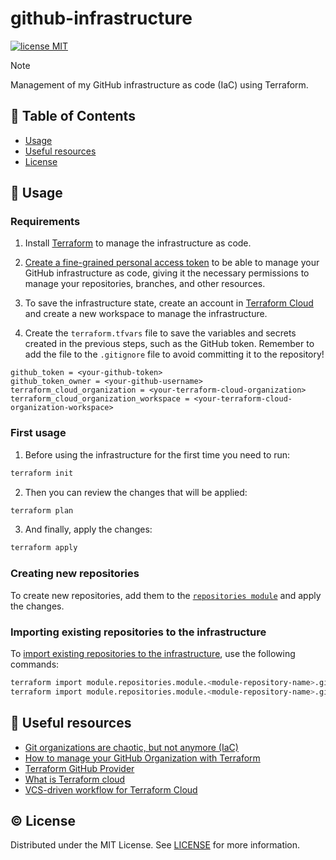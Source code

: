 # github-infrastructure <!-- omit in toc -->

[![license MIT](https://img.shields.io/github/license/inigomarquinez/github-infrastructure?style=flat-square&labelColor=292a44&color=663399)](./LICENSE)

> [!NOTE]
> Management of my GitHub infrastructure as code (IaC) using Terraform.

## 📖 Table of Contents <!-- omit in toc -->

- [Usage](#📄-usage)
- [Useful resources](#🔗-useful-resources)
- [License](#©️-license)

## 📄 Usage

### Requirements

1. Install [Terraform](https://developer.hashicorp.com/terraform/install) to manage the infrastructure as code.

2. [Create a fine-grained personal access token](https://docs.github.com/en/authentication/keeping-your-account-and-data-secure/managing-your-personal-access-tokens#creating-a-fine-grained-personal-access-token) to be able to manage your GitHub infrastructure as code, giving it the necessary permissions to manage your repositories, branches, and other resources.

3. To save the infrastructure state, create an account in [Terraform Cloud](https://app.terraform.io/app) and create a new workspace to manage the infrastructure. 

4. Create the `terraform.tfvars` file to save the variables and secrets created in the previous steps, such as the GitHub token. Remember to add the file to the `.gitignore` file to avoid committing it to the repository!

```hcl
github_token = <your-github-token>
github_token_owner = <your-github-username>
terraform_cloud_organization = <your-terraform-cloud-organization>
terraform_cloud_organization_workspace = <your-terraform-cloud-organization-workspace>
```

### First usage

1. Before using the infrastructure for the first time you need to run:

```bash
terraform init
```

2. Then you can review the changes that will be applied:

```bash
terraform plan
```

3. And finally, apply the changes:

```bash
terraform apply
```

### Creating new repositories

To create new repositories, add them to the [`repositories module`](./repositories/main.tf) and apply the changes.

### Importing existing repositories to the infrastructure

To [import existing repositories to the infrastructure](https://registry.terraform.io/providers/integrations/github/latest/docs/resources/repository#template-repositories), use the following commands:

```bash
terraform import module.repositories.module.<module-repository-name>.github_repository.repository <repository-name>
terraform import module.repositories.module.<module-repository-name>.github_branch.default <repository-name>:<branch-name>
```


## 🔗 Useful resources

- [Git organizations are chaotic, but not anymore (IaC)](https://bounteous17.medium.com/git-organizations-are-chaotic-but-not-anymore-iac-70e20bfc1672)
- [How to manage your GitHub Organization with Terraform](https://blog.terramate.io/how-to-manage-your-github-organization-with-terraform-1b584b2ea177)
- [Terraform GitHub Provider](https://registry.terraform.io/providers/integrations/github/latest/docs)
- [What is Terraform cloud](https://developer.hashicorp.com/terraform/tutorials/cloud-get-started/cloud-sign-up)
- [VCS-driven workflow for Terraform Cloud](https://developer.hashicorp.com/terraform/tutorials/cloud-get-started/cloud-vcs-change)


## ©️ License

Distributed under the MIT License. See [LICENSE](./LICENSE) for more information.
